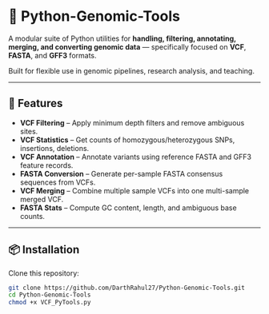 # 🧬 Python-Genomic-Tools

A modular suite of Python utilities for **handling, filtering, annotating, merging, and converting genomic data** — specifically focused on **VCF**, **FASTA**, and **GFF3** formats.

Built for flexible use in genomic pipelines, research analysis, and teaching.

---

## 🚀 Features

- **VCF Filtering** – Apply minimum depth filters and remove ambiguous sites.  
- **VCF Statistics** – Get counts of homozygous/heterozygous SNPs, insertions, deletions.  
- **VCF Annotation** – Annotate variants using reference FASTA and GFF3 feature records.  
- **FASTA Conversion** – Generate per-sample FASTA consensus sequences from VCFs.  
- **VCF Merging** – Combine multiple sample VCFs into one multi-sample merged VCF.  
- **FASTA Stats** – Compute GC content, length, and ambiguous base counts.  

---

## 📦 Installation

Clone this repository:
```bash
git clone https://github.com/DarthRahul27/Python-Genomic-Tools.git
cd Python-Genomic-Tools
chmod +x VCF_PyTools.py
